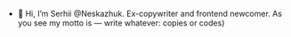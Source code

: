 - 👋 Hi, I’m Serhii @Neskazhuk. Ex-copywriter and frontend newcomer. As you see my motto is — write whatever: copies or codes)

